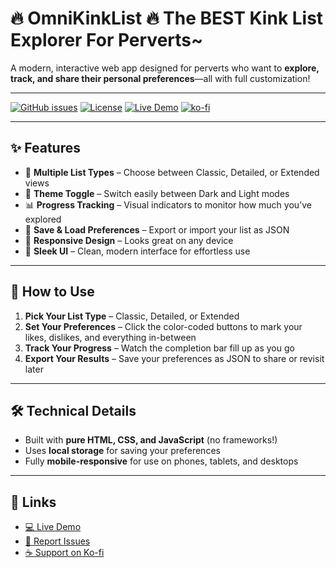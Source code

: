 # 🔥 OmniKinkList 🔥 The BEST Kink List Explorer For Perverts~ 

A modern, interactive web app designed for perverts who want to **explore, track, and share their personal preferences**—all with full customization!

--- 

[![GitHub issues](https://img.shields.io/github/issues/FIREPAWER07/OmniKinkList)](https://github.com/FIREPAWER07/OmniKinkList/issues)
[![License](https://img.shields.io/github/license/FIREPAWER07/OmniKinkList)](LICENSE)
[![Live Demo](https://img.shields.io/badge/For_Live_Demo-Click_Here-red)](https://firepawer07.github.io/OmniKinkList/)
[![ko-fi](https://ko-fi.com/img/githubbutton_sm.svg)](https://ko-fi.com/D1D31CKA7D)

---

## ✨ Features

* 🎯 **Multiple List Types** – Choose between Classic, Detailed, or Extended views
* 🌙 **Theme Toggle** – Switch easily between Dark and Light modes
* 📊 **Progress Tracking** – Visual indicators to monitor how much you’ve explored
* 💾 **Save & Load Preferences** – Export or import your list as JSON
* 📱 **Responsive Design** – Looks great on any device
* 🎨 **Sleek UI** – Clean, modern interface for effortless use

---

## 🚀 How to Use

1. **Pick Your List Type** – Classic, Detailed, or Extended
2. **Set Your Preferences** – Click the color-coded buttons to mark your likes, dislikes, and everything in-between
3. **Track Your Progress** – Watch the completion bar fill up as you go
4. **Export Your Results** – Save your preferences as JSON to share or revisit later

---

## 🛠️ Technical Details

* Built with **pure HTML, CSS, and JavaScript** (no frameworks!)
* Uses **local storage** for saving your preferences
* Fully **mobile-responsive** for use on phones, tablets, and desktops

---

## 🔗 Links

* [💻 Live Demo](https://firepawer07.github.io/OmniKinkList/)
* [🐞 Report Issues](https://github.com/FIREPAWER07/OmniKinkList/issues)
* [☕ Support on Ko-fi](https://ko-fi.com/D1D31CKA7D)
